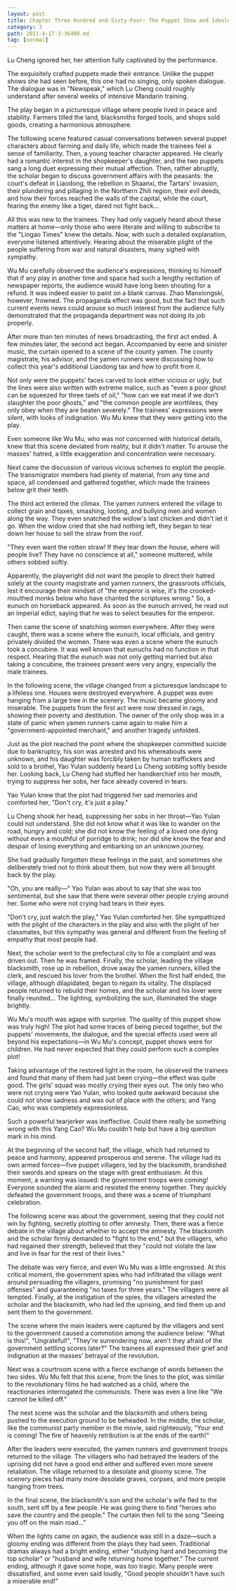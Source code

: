 ```yaml
---
layout: post
title: Chapter Three Hundred and Sixty-Four: The Puppet Show and Ideological Work (Part 2)
category: 3
path: 2011-4-17-3-36400.md
tag: [normal]
---
```


Lu Cheng ignored her, her attention fully captivated by the performance.

The exquisitely crafted puppets made their entrance. Unlike the puppet shows she had seen before, this one had no singing, only spoken dialogue. The dialogue was in "Newspeak," which Lu Cheng could roughly understand after several weeks of intensive Mandarin training.

The play began in a picturesque village where people lived in peace and stability. Farmers tilled the land, blacksmiths forged tools, and shops sold goods, creating a harmonious atmosphere.

The following scene featured casual conversations between several puppet characters about farming and daily life, which made the trainees feel a sense of familiarity. Then, a young teacher character appeared. He clearly had a romantic interest in the shopkeeper's daughter, and the two puppets sang a long duet expressing their mutual affection. Then, rather abruptly, the scholar began to discuss government affairs with the peasants: the court's defeat in Liaodong, the rebellion in Shaanxi, the Tartars' invasion, their plundering and pillaging in the Northern Zhili region, their evil deeds, and how their forces reached the walls of the capital, while the court, fearing the enemy like a tiger, dared not fight back...

All this was new to the trainees. They had only vaguely heard about these matters at home—only those who were literate and willing to subscribe to the "Lingao Times" knew the details. Now, with such a detailed explanation, everyone listened attentively. Hearing about the miserable plight of the people suffering from war and natural disasters, many sighed with sympathy.

Wu Mu carefully observed the audience's expressions, thinking to himself that if any play in another time and space had such a lengthy recitation of newspaper reports, the audience would have long been shouting for a refund. It was indeed easier to paint on a blank canvas. Zhao Manxiongski, however, frowned. The propaganda effect was good, but the fact that such current events news could arouse so much interest from the audience fully demonstrated that the propaganda department was not doing its job properly.

After more than ten minutes of news broadcasting, the first act ended. A few minutes later, the second act began. Accompanied by eerie and sinister music, the curtain opened to a scene of the county yamen. The county magistrate, his advisor, and the yamen runners were discussing how to collect this year's additional Liaodong tax and how to profit from it.

Not only were the puppets' faces carved to look either vicious or ugly, but the lines were also written with extreme malice, such as "even a poor ghost can be squeezed for three taels of oil," "how can we eat meat if we don't slaughter the poor ghosts," and "the common people are worthless, they only obey when they are beaten severely." The trainees' expressions were silent, with looks of indignation. Wu Mu knew that they were getting into the play.

Even someone like Wu Mu, who was not concerned with historical details, knew that this scene deviated from reality, but it didn't matter. To arouse the masses' hatred, a little exaggeration and concentration were necessary.

Next came the discussion of various vicious schemes to exploit the people. The transmigrator members had plenty of material, from any time and space, all condensed and gathered together, which made the trainees below grit their teeth.

The third act entered the climax. The yamen runners entered the village to collect grain and taxes, smashing, looting, and bullying men and women along the way. They even snatched the widow's last chicken and didn't let it go. When the widow cried that she had nothing left, they began to tear down her house to sell the straw from the roof.

"They even want the rotten straw! If they tear down the house, where will people live? They have no conscience at all," someone muttered, while others sobbed softly.

Apparently, the playwright did not want the people to direct their hatred solely at the county magistrate and yamen runners, the grassroots officials, lest it encourage their mindset of "the emperor is wise, it's the crooked-mouthed monks below who have chanted the scriptures wrong." So, a eunuch on horseback appeared. As soon as the eunuch arrived, he read out an imperial edict, saying that he was to select beauties for the emperor.

Then came the scene of snatching women everywhere. After they were caught, there was a scene where the eunuch, local officials, and gentry privately divided the women. There was even a scene where the eunuch took a concubine. It was well known that eunuchs had no function in that respect. Hearing that the eunuch was not only getting married but also taking a concubine, the trainees present were very angry, especially the male trainees.

In the following scene, the village changed from a picturesque landscape to a lifeless one. Houses were destroyed everywhere. A puppet was even hanging from a large tree in the scenery. The music became gloomy and miserable. The puppets from the first act were now dressed in rags, showing their poverty and destitution. The owner of the only shop was in a state of panic when yamen runners came again to make him a "government-appointed merchant," and another tragedy unfolded.

Just as the plot reached the point where the shopkeeper committed suicide due to bankruptcy, his son was arrested and his whereabouts were unknown, and his daughter was forcibly taken by human traffickers and sold to a brothel, Yao Yulan suddenly heard Lu Cheng sobbing softly beside her. Looking back, Lu Cheng had stuffed her handkerchief into her mouth, trying to suppress her sobs, her face already covered in tears.

Yao Yulan knew that the plot had triggered her sad memories and comforted her, "Don't cry, it's just a play."

Lu Cheng shook her head, suppressing her sobs in her throat—Yao Yulan could not understand. She did not know what it was like to wander on the road, hungry and cold; she did not know the feeling of a loved one dying without even a mouthful of porridge to drink; nor did she know the fear and despair of losing everything and embarking on an unknown journey.

She had gradually forgotten these feelings in the past, and sometimes she deliberately tried not to think about them, but now they were all brought back by the play.

"Oh, you are really—" Yao Yulan was about to say that she was too sentimental, but she saw that there were several other people crying around her. Some who were not crying had tears in their eyes.

"Don't cry, just watch the play," Yao Yulan comforted her. She sympathized with the plight of the characters in the play and also with the plight of her classmates, but this sympathy was general and different from the feeling of empathy that most people had.

Next, the scholar went to the prefectural city to file a complaint and was driven out. Then he was framed. Finally, the scholar, leading the village blacksmith, rose up in rebellion, drove away the yamen runners, killed the clerk, and rescued his lover from the brothel. When the first half ended, the village, although dilapidated, began to regain its vitality. The displaced people returned to rebuild their homes, and the scholar and his lover were finally reunited... The lighting, symbolizing the sun, illuminated the stage brightly.

Wu Mu's mouth was agape with surprise. The quality of this puppet show was truly high! The plot had some traces of being pieced together, but the puppets' movements, the dialogue, and the special effects used were all beyond his expectations—in Wu Mu's concept, puppet shows were for children. He had never expected that they could perform such a complex plot!

Taking advantage of the restored light in the room, he observed the trainees and found that many of them had just been crying—the effect was quite good. The girls' squad was mostly crying their eyes out. The only two who were not crying were Yao Yulan, who looked quite awkward because she could not show sadness and was out of place with the others; and Yang Cao, who was completely expressionless.

Such a powerful tearjerker was ineffective. Could there really be something wrong with this Yang Cao? Wu Mu couldn't help but have a big question mark in his mind.

At the beginning of the second half, the village, which had returned to peace and harmony, appeared prosperous and serene. The village had its own armed forces—five puppet villagers, led by the blacksmith, brandished their swords and spears on the stage with great enthusiasm. At this moment, a warning was issued: the government troops were coming! Everyone sounded the alarm and resisted the enemy together. They quickly defeated the government troops, and there was a scene of triumphant celebration.

The following scene was about the government, seeing that they could not win by fighting, secretly plotting to offer amnesty. Then, there was a fierce debate in the village about whether to accept the amnesty. The blacksmith and the scholar firmly demanded to "fight to the end," but the villagers, who had regained their strength, believed that they "could not violate the law and live in fear for the rest of their lives."

The debate was very fierce, and even Wu Mu was a little engrossed. At this critical moment, the government spies who had infiltrated the village went around persuading the villagers, promising "no punishment for past offenses" and guaranteeing "no taxes for three years." The villagers were all tempted. Finally, at the instigation of the spies, the villagers arrested the scholar and the blacksmith, who had led the uprising, and tied them up and sent them to the government.

The scene where the main leaders were captured by the villagers and sent to the government caused a commotion among the audience below: "What is this!", "Ungrateful!", "They're surrendering now, aren't they afraid of the government settling scores later?" The trainees all expressed their grief and indignation at the masses' betrayal of the revolution.

Next was a courtroom scene with a fierce exchange of words between the two sides. Wu Mu felt that this scene, from the lines to the plot, was similar to the revolutionary films he had watched as a child, where the reactionaries interrogated the communists. There was even a line like "We cannot be killed off."

The next scene was the scholar and the blacksmith and others being pushed to the execution ground to be beheaded. In the middle, the scholar, like the communist party member in the movie, said righteously, "Your end is coming! The fire of heavenly retribution is at the ends of the earth!"

After the leaders were executed, the yamen runners and government troops returned to the village. The villagers who had betrayed the leaders of the uprising did not have a good end either and suffered even more severe retaliation. The village returned to a desolate and gloomy scene. The scenery pieces had many more desolate graves, corpses, and more people hanging from trees.

In the final scene, the blacksmith's son and the scholar's wife fled to the south, sent off by a few people. He was going there to find "heroes who save the country and the people." The curtain then fell to the song "Seeing you off on the main road..."

When the lights came on again, the audience was still in a daze—such a gloomy ending was different from the plays they had seen. Traditional dramas always had a bright ending, either "studying hard and becoming the top scholar" or "husband and wife returning home together." The current ending, although it gave some hope, was too tragic. Many people were dissatisfied, and some even said loudly, "Good people shouldn't have such a miserable end!"